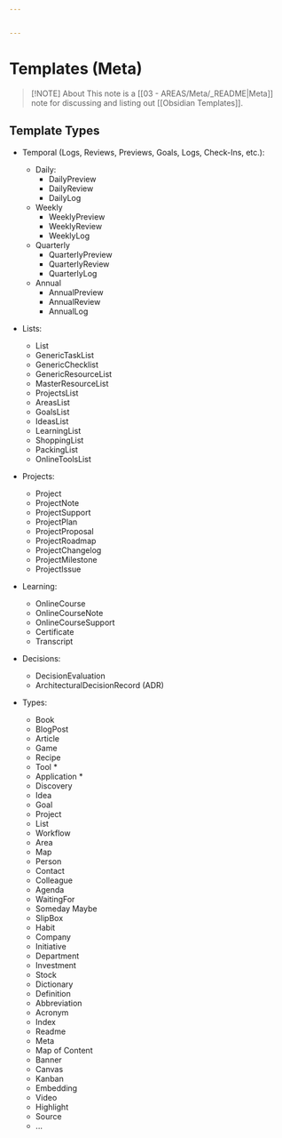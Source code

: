 ```yaml
---


---
```


# Templates (Meta)

> [!NOTE] About
> This note is a [[03 - AREAS/Meta/_README|Meta]] note for discussing and listing out [[Obsidian Templates]].

## Template Types

- Temporal (Logs, Reviews, Previews, Goals, Logs, Check-Ins, etc.):
	- Daily:
		- DailyPreview
		- DailyReview
		- DailyLog
	- Weekly
		- WeeklyPreview
		- WeeklyReview
		- WeeklyLog
	- Quarterly
		- QuarterlyPreview
		- QuarterlyReview
		- QuarterlyLog
	- Annual
		- AnnualPreview
		- AnnualReview
		- AnnualLog

- Lists:
	- List
	- GenericTaskList
	- GenericChecklist
	- GenericResourceList
	- MasterResourceList
	- ProjectsList
	- AreasList
	- GoalsList
	- IdeasList
	- LearningList
	- ShoppingList
	- PackingList
	- OnlineToolsList

- Projects:
	- Project
	- ProjectNote
	- ProjectSupport
	- ProjectPlan
	- ProjectProposal
	- ProjectRoadmap
	- ProjectChangelog
	- ProjectMilestone
	- ProjectIssue

- Learning:
	- OnlineCourse
	- OnlineCourseNote
	- OnlineCourseSupport
	- Certificate
	- Transcript

- Decisions:
	- DecisionEvaluation
	- ArchitecturalDecisionRecord (ADR)

- Types:
	- Book
	- BlogPost
	- Article
	- Game
	- Recipe
	- Tool *
	- Application *
	- Discovery
	- Idea
	- Goal
	- Project
	- List
	- Workflow
	- Area
	- Map
	- Person
	- Contact
	- Colleague
	- Agenda
	- WaitingFor
	- Someday Maybe
	- SlipBox
	- Habit
	- Company
	- Initiative
	- Department
	- Investment
	- Stock
	- Dictionary
	- Definition
	- Abbreviation
	- Acronym
	- Index
	- Readme
	- Meta
	- Map of Content
	- Banner
	- Canvas
	- Kanban
	- Embedding
	- Video
	- Highlight
	- Source
	- ...

